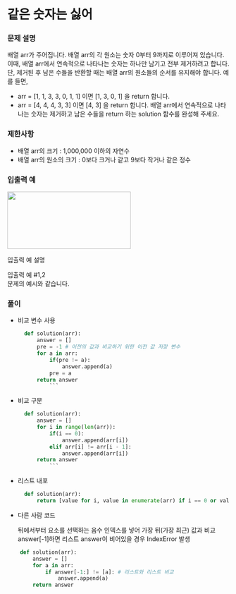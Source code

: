 # 같은 숫자는 싫어

### 문제 설명
배열 arr가 주어집니다. 배열 arr의 각 원소는 숫자 0부터 9까지로 이루어져 있습니다.         
이때, 배열 arr에서 연속적으로 나타나는 숫자는 하나만 남기고 전부 제거하려고 합니다.       
단, 제거된 후 남은 수들을 반환할 때는 배열 arr의 원소들의 순서를 유지해야 합니다. 예를 들면,          

+ arr = [1, 1, 3, 3, 0, 1, 1] 이면 [1, 3, 0, 1] 을 return 합니다.
+ arr = [4, 4, 4, 3, 3] 이면 [4, 3] 을 return 합니다.
배열 arr에서 연속적으로 나타나는 숫자는 제거하고 남은 수들을 return 하는 solution 함수를 완성해 주세요.

### 제한사항
+ 배열 arr의 크기 : 1,000,000 이하의 자연수
+ 배열 arr의 원소의 크기 : 0보다 크거나 같고 9보다 작거나 같은 정수        

### 입출력 예

<img src=https://user-images.githubusercontent.com/63505110/129992537-d5d84d5c-18e6-4899-8220-9495c125e636.GIF width = 280 height = 130>


입출력 예 설명        
            
            
입출력 예 #1,2               
문제의 예시와 같습니다.

### 풀이 
+ 비교 변수 사용
  ```python
    def solution(arr):
        answer = []
        pre = -1 # 이전의 값과 비교하기 위한 이전 값 저장 변수
        for a in arr:
            if(pre != a):
                answer.append(a)
            pre = a
        return answer
            ```
+ 비교 구문
  ```python
    def solution(arr):
        answer = []
        for i in range(len(arr)):
            if(i == 0):
                answer.append(arr[i])
            elif arr[i] != arr[i - 1]:
                answer.append(arr[i])
        return answer
            ```
+ 리스트 내포
  ```python
    def solution(arr):
        return [value for i, value in enumerate(arr) if i == 0 or value != arr[i - 1]]    
  ```

+ 다른 사람 코드          
        
  뒤에서부터 요소를 선택하는 음수 인덱스를 넣어 가장 뒤(가장 최근) 값과 비교
  answer[-1]하면 리스트 answer이 비어있을 경우 IndexError 발생
```python
    def solution(arr):
        answer = []
        for a in arr:
            if answer[-1:] != [a]: # 리스트와 리스트 비교
                answer.append(a)
        return answer
```
